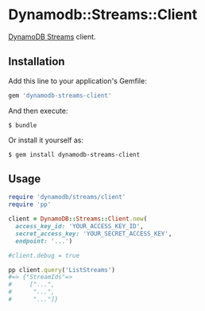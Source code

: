 # Dynamodb::Streams::Client

[DynamoDB Streams](http://docs.aws.amazon.com/amazondynamodb/latest/developerguide/Streams.html) client.

## Installation

Add this line to your application's Gemfile:

```ruby
gem 'dynamodb-streams-client'
```

And then execute:

    $ bundle

Or install it yourself as:

    $ gem install dynamodb-streams-client

## Usage

```ruby
require 'dynamodb/streams/client'
require 'pp'

client = DynamoDB::Streams::Client.new(
  access_key_id: 'YOUR_ACCESS_KEY_ID',
  secret_access_key: 'YOUR_SECRET_ACCESS_KEY',
  endpoint: '...')

#client.debug = true

pp client.query('ListStreams')
#=> {"StreamIds"=>
#     ["...",
#      "...",
#      "..."]}
```
